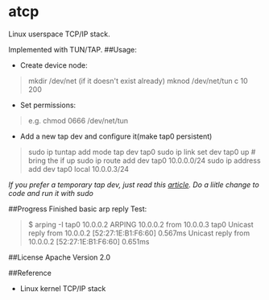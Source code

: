# atcp
Linux userspace TCP/IP stack.

Implemented with TUN/TAP.
##Usage:
* Create device node:
> mkdir /dev/net (if it doesn't exist already)
    mknod /dev/net/tun c 10 200

* Set permissions:
>  e.g. chmod 0666 /dev/net/tun

* Add a new tap dev and configure it(make tap0 persistent)
> sudo ip tuntap add mode tap dev tap0
    sudo ip link set dev tap0 up  # bring the if up
    sudo ip route add dev tap0 10.0.0.0/24
    sudo ip address add dev tap0 local 10.0.0.3/24


_If you prefer a temporary tap dev, just read this [article](http://backreference.org/2010/03/26/tuntap-interface-tutorial/). Do a liitle change to code and run it with sudo_


##Progress
Finished basic arp reply
Test:
> $ arping -I tap0 10.0.0.2
ARPING 10.0.0.2 from 10.0.0.3 tap0
Unicast reply from 10.0.0.2 [52:27:1E:B1:F6:60]  0.567ms
Unicast reply from 10.0.0.2 [52:27:1E:B1:F6:60]  0.651ms

##License
Apache Version 2.0

##Reference
* Linux kernel TCP/IP stack
